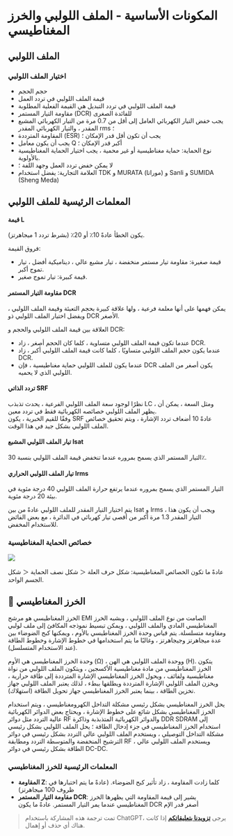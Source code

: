 # المكونات الأساسية - الملف اللولبي والخرز المغناطيسي

## الملف اللولبي

### اختيار الملف اللولبي

- حجم الحجم
- قيمة الملف اللولبي في تردد العمل
- قيمة الملف اللولبي في تردد التبديل هي القيمة الفعلية المطلوبة
- مقاومة التيار المستمر (DCR) للفائدة الصغرى
- يجب خفض التيار الكهربائي العامل إلى أقل من 0.7 مرة من التيار الكهربائي المشبع المقدر ، والتيار الكهربائي المقدر rms ؛
- المقاومة المترددة (ESR) يجب أن تكون أقل قدر الإمكان ؛
- يجب أن يكون معامل Q أكبر قدر الإمكان ؛
- نوع الحماية: حماية مغناطيسية أو غير محمية ، يجب اختيار الحماية المغناطيسية بالأولوية.
- لا يمكن خفض تردد العمل وجهد اللفة ؛
- العلامة التجارية: يفضل استخدام TDK و MURATA (موراتا) و Sanli و SUMIDA (Sheng
  Meda)

## المعلمات الرئيسية للملف اللولبي

#### قيمة L

يكون الخطأ عادةً 10٪ أو 20٪ (بشرط تردد 1 ميجاهرتز).

فروق القيمة:

- قيمة صغيرة: مقاومة تيار مستمر منخفضة ، تيار مشبع عالي ، ديناميكية أفضل ، تيار تموج أكبر.
- قيمة كبيرة: تيار تموج صغير.

#### مقاومة التيار المستمر DCR

يمكن فهمها على أنها معلمة فرعية ، ولها علاقة كبيرة بحجم التعبئة وقيمة الملف اللولبي ، ويفضل اختيار الملف اللولبي ذو DCR الأصغر.

العلاقة بين قيمة الملف اللولبي والحجم و DCR:

- عندما تكون قيمة الملف اللولبي متساوية ، كلما كان الحجم أصغر ، زاد DCR.
- عندما يكون حجم الملف اللولبي متساويًا ، كلما كانت قيمة الملف اللولبي أكبر ، زاد DCR.
- عندما يكون للملف اللولبي حماية مغناطيسية ، فإن DCR يكون أصغر من الملف اللولبي الذي لا يحميه.

#### تردد الذاتي SRF

نظرًا لوجود سعة الملف اللولبي الفرعية ، يحدث تذبذب LC ، ومثل السعة ، يمكن أن يظهر الملف اللولبي خصائصه الكهربائية فقط في تردد معين.  
وفقًا للقيم الخبرية ، يكون SRF عادةً 10 أضعاف تردد الإشارة ، ويتم تحقيق خصائص الملف اللولبي بشكل جيد في هذا الوقت.

#### تيار الملف اللولبي المشبع Isat

التيار المستمر الذي يسمح بمروره عندما تنخفض قيمة الملف اللولبي بنسبة 30٪.

#### تيار الملف اللولبي الحراري Irms

التيار المستمر الذي يسمح بمروره عندما يرتفع حرارة الملف اللولبي 40 درجة مئوية في بيئة 20 درجة مئوية.

يتم اختيار التيار المقدر للملف اللولبي عادةً من بين Isat و Irms ، ويجب أن يكون هذا التيار المقدر 1.3 مرة أكبر من أقصى تيار كهربائي في الدائرة ، مع بعض الفائض للاستخدام المخفض.

### خصائص الحماية المغناطيسية

![](https://img.wiki-power.com/d/wiki-media/img/20210723134135.png)

عادةً ما تكون الخصائص المغناطيسية: شكل حرف العلة ＜ شكل نصف الحماية ＜ شكل الجسم الواحد.

## 🚧 الخرز المغناطيسي

الخرز المغناطيسي هو مرشح EMI الصامت من نوع الملف اللولبي ، ويشبه الخرز المغناطيسي المادي والملف اللولبي ، ويمكن تبسيط نموذجه المكافئ إلى ملف لولبي ومقاومة متسلسلة. يتم قياس وحدة الخرز المغناطيسي بالأوم ، ويمكنها كبح الضوضاء بين عدة ميجاهرتز وجيجاهرتز ، وغالبًا ما يتم استخدامها في خطوط الإشارة وخطوط الطاقة (عند الاستخدام المتسلسل).

وحدة الخرز المغناطيسي هي الأوم (Ω) ، ووحدة الملف اللولبي هي الهن (H). يتكون الخرز المغناطيسي من مادة مغناطيسية الأكسجين ، ويتكون الملف اللولبي من نواة مغناطيسية ولفائف ، ويحول الخرز المغناطيسي الإشارة المترددة إلى طاقة حرارية ، ويخزن الملف اللولبي الإشارة المترددة ويطلقها ببطء ، لذلك يعتبر الملف اللولبي جهاز تخزين الطاقة ، بينما يعتبر الخرز المغناطيسي جهاز تحويل الطاقة (استهلاك).

يحل الخرز المغناطيسي بشكل رئيسي مشكلة التداخل الكهرومغناطيسي ، ويتم استخدام الخرز المغناطيسي بشكل شائع على خطوط الإشارة ، ويحتاج بعض الدوائر الكهربائية عالية التردد مثل دوائر RF والدوائر الكهربائية المتذبذبة وذاكرة DDR SDRAM إلى استخدام الخرز المغناطيسي في جزء إدخال الطاقة ؛ يحل الملف اللولبي بشكل رئيسي مشكلة التداخل التوصيلي ، ويستخدم الملف اللولبي عالي التردد بشكل رئيسي في دوائر الترشيح المنخفضة والمتوسطة التردد ومطابقة RF ، ويستخدم الملف اللولبي عالي الطاقة بشكل رئيسي في دوائر DC-DC.

### المعلمات الرئيسية للخرز المغناطيسي

- **المقاومة Z**: كلما زادت المقاومة ، زاد تأثير كبح الضوضاء. (عادةً ما يتم اختبارها في ظروف 100 ميجاهرتز)
- **مقاومة التيار المستمر DCR**: يشير إلى قيمة المقاومة التي يظهرها الخرز المغناطيسي عندما يمر التيار المستمر. عادةً ما يكون DCR أصغر قدر الإم

> تمت ترجمة هذه المشاركة باستخدام ChatGPT، يرجى [**تزويدنا بتعليقاتكم**](https://github.com/linyuxuanlin/Wiki_MkDocs/issues/new) إذا كانت هناك أي حذف أو إهمال.